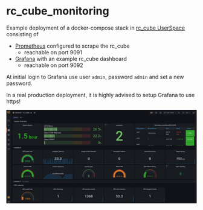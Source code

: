 # rc_cube_monitoring

Example deployment of a docker-compose stack in [rc_cube UserSpace](https://doc.rc-cube.com/latest/en/userspace.html)
consisting of

* [Prometheus](https://prometheus.io) configured to scrape the rc_cube
  * reachable on port 9091
* [Grafana](https://grafana.com) with an example rc_cube dashboard
  * reachable on port 9092

At initial login to Grafana use user `admin`, password `admin` and set a new password.

In a real production deployment, it is highly advised to setup Grafana to use https!

![dashboard](img/rc_cube_monitoring-dashboard.png)
